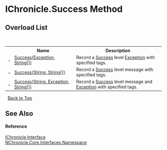 # IChronicle.Success Method 
 


## Overload List
&nbsp;<table><tr><th></th><th>Name</th><th>Description</th></tr><tr><td>![Public method](media/pubmethod.gif "Public method")</td><td><a href="M_NChronicle_Core_Interfaces_IChronicle_Success.md">Success(Exception, String[])</a></td><td>
Record a <a href="T_NChronicle_Core_Model_ChronicleLevel.md">Success</a> level <a href="http://msdn2.microsoft.com/en-us/library/c18k6c59" target="_blank">Exception</a> with specified tags.</td></tr><tr><td>![Public method](media/pubmethod.gif "Public method")</td><td><a href="M_NChronicle_Core_Interfaces_IChronicle_Success_2.md">Success(String, String[])</a></td><td>
Record a <a href="T_NChronicle_Core_Model_ChronicleLevel.md">Success</a> level message with specified tags.</td></tr><tr><td>![Public method](media/pubmethod.gif "Public method")</td><td><a href="M_NChronicle_Core_Interfaces_IChronicle_Success_1.md">Success(String, Exception, String[])</a></td><td>
Record a <a href="T_NChronicle_Core_Model_ChronicleLevel.md">Success</a> level message and <a href="http://msdn2.microsoft.com/en-us/library/c18k6c59" target="_blank">Exception</a> with specified tags.</td></tr></table>&nbsp;
<a href="#ichronicle.success-method">Back to Top</a>

## See Also


#### Reference
<a href="T_NChronicle_Core_Interfaces_IChronicle.md">IChronicle Interface</a><br /><a href="N_NChronicle_Core_Interfaces.md">NChronicle.Core.Interfaces Namespace</a><br />
